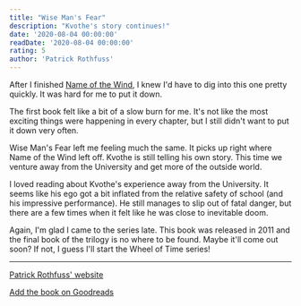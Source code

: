 ```yaml
---
title: "Wise Man's Fear"
description: "Kvothe's story continues!"
date: '2020-08-04 00:00:00'
readDate: '2020-08-04 00:00:00'
rating: 5
author: 'Patrick Rothfuss'
---
```


After I finished [Name of the Wind](/books/name-of-the-wind), I knew I'd have to dig into this one pretty quickly. It was hard for me to put it down.

The first book felt like a bit of a slow burn for me. It's not like the most exciting things were happening in every chapter, but I still didn't want to put it down very often.

Wise Man's Fear left me feeling much the same. It picks up right where Name of the Wind left off. Kvothe is still telling his own story. This time we venture away from the University and get more of the outside world.

I loved reading about Kvothe's experience away from the University. It seems like his ego got a bit inflated from the relative safety of school (and his impressive performance). He still manages to slip out of fatal danger, but there are a few times when it felt like he was close to inevitable doom.

Again, I'm glad I came to the series late. This book was released in 2011 and the final book of the trilogy is no where to be found. Maybe it'll come out soon? If not, I guess I'll start the Wheel of Time series!

---

[Patrick Rothfuss' website](https://www.patrickrothfuss.com)

[Add the book on Goodreads](https://www.goodreads.com/book/show/186074.The_Name_of_the_Wind)
